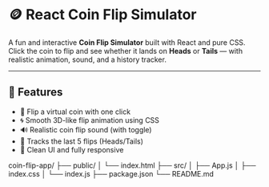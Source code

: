 # 🪙 React Coin Flip Simulator

A fun and interactive **Coin Flip Simulator** built with React and pure CSS. Click the coin to flip and see whether it lands on **Heads** or **Tails** — with realistic animation, sound, and a history tracker.

---

## 🚀 Features

- 🎯 Flip a virtual coin with one click
- 🌀 Smooth 3D-like flip animation using CSS
- 🔊 Realistic coin flip sound (with toggle)
- 📜 Tracks the last 5 flips (Heads/Tails)
- 🧼 Clean UI and fully responsive


coin-flip-app/
├── public/
│ └── index.html
├── src/
│ ├── App.js
│ ├── index.css
│ └── index.js
├── package.json
└── README.md
